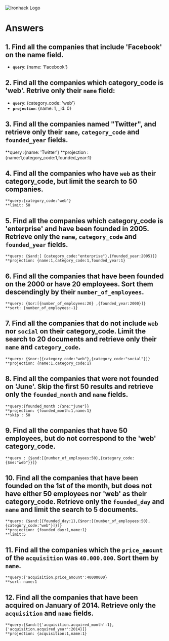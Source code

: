 ![Ironhack Logo](https://i.imgur.com/1QgrNNw.png)

# Answers

## 1. Find all the companies that include 'Facebook' on the **name** field.

 - **`query`**: {name: 'Facebook'}
 
 ## 2. Find all the companies which **category_code** is 'web'. Retrive only their `name` field:

 - **`query`**: {category_code: 'web'}
 - **`projection`**: {name: 1, _id: 0}

## 3. Find all the companies named "Twitter", and retrieve only their `name`, `category_code` and `founded_year` fields.
   **query :{name: 'Twitter'}
	**projection : {name:1,category_code:1,founded_year:1}
## 4. Find all the companies who have `web` as their **category_code**, but limit the search to 50 companies.
	**query:{category_code:"web"}
	**limit: 50


## 5. Find all the companies which **category_code** is 'enterprise' and have been founded in 2005. Retrieve only the `name`, `category_code` and `founded_year` fields.

	**query: {$and:[ {category_code:"enterprise"},{founded_year:2005}]}
	**projection: {name:1,category_code:1,founded_year:1}

## 6. Find all the companies that have been **founded** on the 2000 or have 20 **employees**. Sort them descendingly by their `number_of_employees`.
	**query: {$or:[{number_of_employees:20} ,{founded_year:2000}]}
	**sort: {number_of_employees:-1}

## 7. Find all the companies that do not include `web` nor `social` on their **category_code**. Limit the search to 20 documents and retrieve only their `name` and `category_code`.
	**query: {$nor:[{category_code:"web"},{category_code:"social"}]}
	**projection: {name:1,category_code:1}

## 8. Find all the companies that were not **founded** on 'June'. Skip the first 50 results and retrieve only the `founded_month` and `name` fields.
	**query:{founded_month :{$ne:"june"}}
	**projection: {founded_month:1,name:1}
	**skip : 50

## 9. Find all the companies that have 50 employees, but do not correspond to the 'web' **category_code**. 
	**query : {$and:[{number_of_employees:50},{category_code:{$ne:"web"}}]}

## 10. Find all the companies that have been founded on the 1st of the month, but does not have either 50 employees nor 'web' as their **category_code**. Retrieve only the `founded_day` and `name` and limit the search to 5 documents.
	**query: {$and:[{founded_day:1},{$nor:[{number_of_employees:50},{category_code:"web"}]}]}
	**projection: {founded_day:1,name:1}
	**limit:5

## 11. Find all the companies which the `price_amount` of the `acquisition` was **`40.000.000`**. Sort them by `name`.
	**query:{'acquisition.price_amount':40000000}
	**sort: name:1

## 12. Find all the companies that have been acquired on January of 2014. Retrieve only the `acquisition` and `name` fields.
	**query:{$and:[{'acquisition.acquired_month':1},{'acquisition.acquired_year':2014}]}
	**projection: {acquisition:1,name:1}